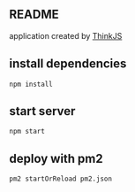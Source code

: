 ## README

application created by [ThinkJS](http://www.thinkjs.org)

## install dependencies

```
npm install
```


## start server

```
npm start
```

## deploy with pm2

```
pm2 startOrReload pm2.json
```